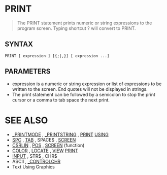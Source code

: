 # PRINT
> The PRINT statement prints numeric or string expressions to the program screen. Typing shortcut ? will convert to PRINT.

## SYNTAX
`PRINT [ expression ] [{;|,}] [ expression ...]`

## PARAMETERS
* expression is a numeric or string expression or list of expressions to be written to the screen. End quotes will not be displayed in strings.
* The print statement can be followed by a semicolon to stop the print cursor or a comma to tab space the next print.


# SEE ALSO
* [_PRINTMODE](_PRINTMODE.md) , [_PRINTSTRING](_PRINTSTRING.md) , [PRINT](PRINT.md) [USING](USING.md)
* [SPC](SPC.md) , [TAB](TAB.md) , SPACE$ , [SCREEN](SCREEN.md)
* [CSRLIN](CSRLIN.md) , [POS](POS.md) , [SCREEN](SCREEN.md) (function)
* [COLOR](COLOR.md) , [LOCATE](LOCATE.md) , [VIEW](VIEW.md) [PRINT](PRINT.md)
* [INPUT](INPUT.md) , STR$ , CHR$
* ASCII , [_CONTROLCHR](_CONTROLCHR.md)
* Text Using Graphics

